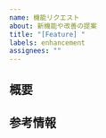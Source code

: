 ```yaml
---
name: 機能リクエスト
about: 新機能や改善の提案
title: "[Feature] "
labels: enhancement
assignees: ""
---
```


## 概要

<!-- 提案する機能や改善の概要を記述してください -->

## 参考情報

<!-- その他、参考になる情報があれば記述してください -->
